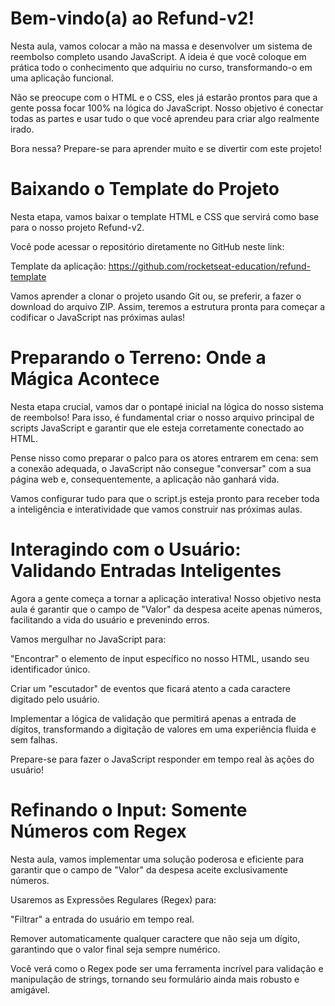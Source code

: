 # Bem-vindo(a) ao Refund-v2!
Nesta aula, vamos colocar a mão na massa e desenvolver um sistema de reembolso completo usando JavaScript. A ideia é que você coloque em prática todo o conhecimento que adquiriu no curso, transformando-o em uma aplicação funcional.

Não se preocupe com o HTML e o CSS, eles já estarão prontos para que a gente possa focar 100% na lógica do JavaScript. Nosso objetivo é conectar todas as partes e usar tudo o que você aprendeu para criar algo realmente irado.

Bora nessa? Prepare-se para aprender muito e se divertir com este projeto!

# Baixando o Template do Projeto
Nesta etapa, vamos baixar o template HTML e CSS que servirá como base para o nosso projeto Refund-v2.

Você pode acessar o repositório diretamente no GitHub neste link:

Template da aplicação: https://github.com/rocketseat-education/refund-template

Vamos aprender a clonar o projeto usando Git ou, se preferir, a fazer o download do arquivo ZIP. Assim, teremos a estrutura pronta para começar a codificar o JavaScript nas próximas aulas!

# Preparando o Terreno: Onde a Mágica Acontece
Nesta etapa crucial, vamos dar o pontapé inicial na lógica do nosso sistema de reembolso! Para isso, é fundamental criar o nosso arquivo principal de scripts JavaScript e garantir que ele esteja corretamente conectado ao HTML.

Pense nisso como preparar o palco para os atores entrarem em cena: sem a conexão adequada, o JavaScript não consegue "conversar" com a sua página web e, consequentemente, a aplicação não ganhará vida.

Vamos configurar tudo para que o script.js esteja pronto para receber toda a inteligência e interatividade que vamos construir nas próximas aulas.

# Interagindo com o Usuário: Validando Entradas Inteligentes
Agora a gente começa a tornar a aplicação interativa! Nosso objetivo nesta aula é garantir que o campo de "Valor" da despesa aceite apenas números, facilitando a vida do usuário e prevenindo erros.

Vamos mergulhar no JavaScript para:

"Encontrar" o elemento de input específico no nosso HTML, usando seu identificador único.

Criar um "escutador" de eventos que ficará atento a cada caractere digitado pelo usuário.

Implementar a lógica de validação que permitirá apenas a entrada de dígitos, transformando a digitação de valores em uma experiência fluida e sem falhas.

Prepare-se para fazer o JavaScript responder em tempo real às ações do usuário!

# Refinando o Input: Somente Números com Regex
Nesta aula, vamos implementar uma solução poderosa e eficiente para garantir que o campo de "Valor" da despesa aceite exclusivamente números.

Usaremos as Expressões Regulares (Regex) para:

"Filtrar" a entrada do usuário em tempo real.

Remover automaticamente qualquer caractere que não seja um dígito, garantindo que o valor final seja sempre numérico.

Você verá como o Regex pode ser uma ferramenta incrível para validação e manipulação de strings, tornando seu formulário ainda mais robusto e amigável.

